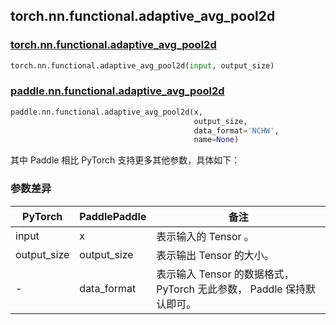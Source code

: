 ## torch.nn.functional.adaptive_avg_pool2d

### [torch.nn.functional.adaptive_avg_pool2d](https://pytorch.org/docs/stable/generated/torch.nn.functional.adaptive_avg_pool2d.html?highlight=adaptive_avg_pool2d#torch.nn.functional.adaptive_avg_pool2d)

```python
torch.nn.functional.adaptive_avg_pool2d(input, output_size)
```

### [paddle.nn.functional.adaptive_avg_pool2d](https://www.paddlepaddle.org.cn/documentation/docs/zh/api/paddle/nn/functional/adaptive_avg_pool2d_cn.html)

```python
paddle.nn.functional.adaptive_avg_pool2d(x,
                                         output_size,
                                         data_format='NCHW',
                                         name=None)
```

其中 Paddle 相比 PyTorch 支持更多其他参数，具体如下：
### 参数差异
| PyTorch       | PaddlePaddle | 备注                                                   |
| ------------- | ------------ | ------------------------------------------------------ |
| input           | x           | 表示输入的 Tensor 。               |
| output_size           | output_size           | 表示输出 Tensor 的大小。               |
| -           | data_format           | 表示输入 Tensor 的数据格式， PyTorch 无此参数， Paddle 保持默认即可。               |
